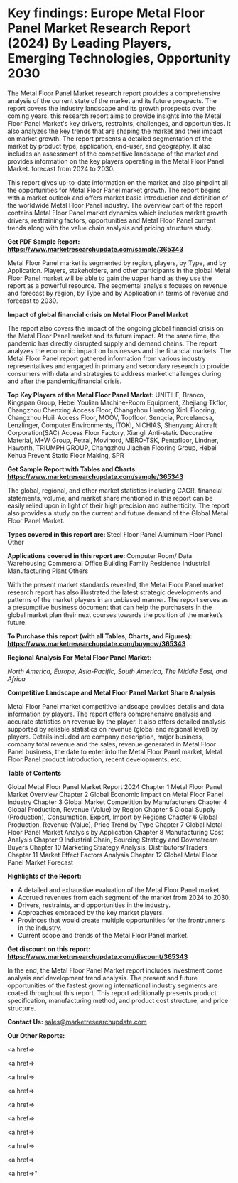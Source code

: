 # Key findings: Europe Metal Floor Panel Market Research Report (2024) By Leading Players, Emerging Technologies, Opportunity 2030

The Metal Floor Panel Market research report provides a comprehensive analysis of the current state of the market and its future prospects. The report covers the industry landscape and its growth prospects over the coming years. this research report aims to provide insights into the Metal Floor Panel Market's key drivers, restraints, challenges, and opportunities. It also analyzes the key trends that are shaping the market and their impact on market growth. The report presents a detailed segmentation of the market by product type, application, end-user, and geography. It also includes an assessment of the competitive landscape of the market and provides information on the key players operating in the Metal Floor Panel Market. forecast from 2024 to 2030.

This report gives up-to-date information on the market and also pinpoint all the opportunities for Metal Floor Panel market growth. The report begins with a market outlook and offers market basic introduction and definition of the worldwide Metal Floor Panel industry. The overview part of the report contains Metal Floor Panel market dynamics which includes market growth drivers, restraining factors, opportunities and Metal Floor Panel current trends along with the value chain analysis and pricing structure study.

<strong><b>Get PDF Sample Report: <a href=https://www.marketresearchupdate.com/sample/365343>https://www.marketresearchupdate.com/sample/365343</a></b></strong>

Metal Floor Panel market is segmented by region, players, by Type, and by Application. Players, stakeholders, and other participants in the global Metal Floor Panel market will be able to gain the upper hand as they use the report as a powerful resource. The segmental analysis focuses on revenue and forecast by region, by Type and by Application in terms of revenue and forecast to 2030.

<strong><b>Impact of global financial crisis on Metal Floor Panel Market</b></strong>

The report also covers the impact of the ongoing global financial crisis on the Metal Floor Panel market and its future impact. At the same time, the pandemic has directly disrupted supply and demand chains. The report analyzes the economic impact on businesses and the financial markets. The Metal Floor Panel report gathered information from various industry representatives and engaged in primary and secondary research to provide consumers with data and strategies to address market challenges during and after the pandemic/financial crisis.

<strong><b>Top Key Players of the Metal Floor Panel Market:
</b></strong>UNITILE, Branco, Kingspan Group, Hebei Youlian Machine-Room Equipment, Zhejiang Tkflor, Changzhou Chenxing Access Floor, Changzhou Huatong Xinli Flooring, Changzhou Huili Access Floor, MOOV, Topfloor, Senqcia, Porcelanosa, Lenzlinger, Computer Environments, ITOKI, NICHIAS, Shenyang Aircraft Corporation(SAC) Access Floor Factory, Xiangli Anti-static Decorative Material, M+W Group, Petral, Movinord, MERO-TSK, Pentafloor, Lindner, Haworth, TRIUMPH GROUP, Changzhou Jiachen Flooring Group, Hebei Kehua Prevent Static Floor Making, SPR<strong><b>
</b></strong>

<strong><b>Get Sample Report with Tables and Charts: <a href=https://www.marketresearchupdate.com/sample/365343>https://www.marketresearchupdate.com/sample/365343</a></b></strong>

The global, regional, and other market statistics including CAGR, financial statements, volume, and market share mentioned in this report can be easily relied upon in light of their high precision and authenticity. The report also provides a study on the current and future demand of the Global Metal Floor Panel Market.

<strong><b>Types covered in this report are:
</b></strong>Steel Floor Panel
Aluminum Floor Panel
Other<strong><b>
</b></strong>

<strong><b>Applications covered in this report are:
</b></strong>Computer Room/ Data Warehousing
Commercial Office Building
Family Residence
Industrial Manufacturing Plant
Others<strong><b>
</b></strong>

With the present market standards revealed, the Metal Floor Panel market research report has also illustrated the latest strategic developments and patterns of the market players in an unbiased manner. The report serves as a presumptive business document that can help the purchasers in the global market plan their next courses towards the position of the market’s future.

<strong><b>To Purchase this report (with all Tables, Charts, and Figures): <a href=https://www.marketresearchupdate.com/buynow/365343>https://www.marketresearchupdate.com/buynow/365343</a></b></strong>

<strong><b>Regional Analysis For Metal Floor Panel Market:</b></strong>

<em><i>North America, Europe, Asia-Pacific, South America, The Middle East, and Africa</i></em>

<strong><b>Competitive Landscape and Metal Floor Panel Market Share Analysis</b></strong>

Metal Floor Panel market competitive landscape provides details and data information by players. The report offers comprehensive analysis and accurate statistics on revenue by the player. It also offers detailed analysis supported by reliable statistics on revenue (global and regional level) by players. Details included are company description, major business, company total revenue and the sales, revenue generated in Metal Floor Panel business, the date to enter into the Metal Floor Panel market, Metal Floor Panel product introduction, recent developments, etc.

<strong><b>Table of Contents</b></strong>

Global Metal Floor Panel Market Report 2024
Chapter 1 Metal Floor Panel Market Overview
Chapter 2 Global Economic Impact on Metal Floor Panel Industry
Chapter 3 Global Market Competition by Manufacturers
Chapter 4 Global Production, Revenue (Value) by Region
Chapter 5 Global Supply (Production), Consumption, Export, Import by Regions
Chapter 6 Global Production, Revenue (Value), Price Trend by Type
Chapter 7 Global Metal Floor Panel Market Analysis by Application
Chapter 8 Manufacturing Cost Analysis
Chapter 9 Industrial Chain, Sourcing Strategy and Downstream Buyers
Chapter 10 Marketing Strategy Analysis, Distributors/Traders
Chapter 11 Market Effect Factors Analysis
Chapter 12 Global Metal Floor Panel Market Forecast

<strong><b>Highlights of the Report:</b></strong>

- A detailed and exhaustive evaluation of the Metal Floor Panel market.
- Accrued revenues from each segment of the market from 2024 to 2030.
- Drivers, restraints, and opportunities in the industry.
- Approaches embraced by the key market players.
- Provinces that would create multiple opportunities for the frontrunners in the industry.
- Current scope and trends of the Metal Floor Panel market.

<strong><b>Get discount on this report: <a href=https://www.marketresearchupdate.com/discount/365343>https://www.marketresearchupdate.com/discount/365343</a></b></strong>

In the end, the Metal Floor Panel Market report includes investment come analysis and development trend analysis. The present and future opportunities of the fastest growing international industry segments are coated throughout this report. This report additionally presents product specification, manufacturing method, and product cost structure, and price structure.

<strong><b>Contact Us:
</b></strong>sales@marketresearchupdate.com

<strong>Our Other Reports:</strong>

<a href=></a>

<a href=></a>

<a href=></a>

<a href=></a>

<a href=></a>

<a href=></a>

<a href=></a>

<a href=></a>

<a href=></a>

<a href=></a>"
